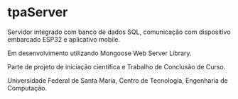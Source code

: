 # tpaServer
Servidor integrado com banco de dados SQL, comunicação com dispositivo embarcado ESP32 e aplicativo mobile. 

Em desenvolvimento utilizando Mongoose Web Server Library. 

Parte de projeto de iniciação científica e Trabalho de Conclusão de Curso. 

Universidade Federal de Santa Maria, Centro de Tecnologia, Engenharia de Computação.
